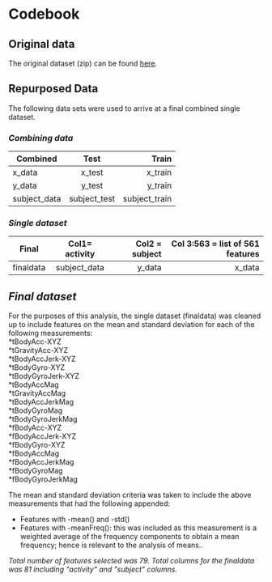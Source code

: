 # Codebook

## Original data
The original dataset (zip) can be found [here](https://d396qusza40orc.cloudfront.net/getdata%2Fprojectfiles%2FUCI%20HAR%20Dataset.zip).

## Repurposed Data
The following data sets were used to arrive at a final combined single dataset.
### *Combining data*
| Combined  | Test          | Train  |
| ------------- |:-------------:| -----:|
| x_data      | x_test | x_train |
| y_data     | y_test      |   y_train |
| subject_data | subject_test    |    subject_train |

### *Single dataset*
| Final  | Col1= activity | Col2 = subject | Col 3:563 = list of 561 features |
| ------------- |:-------------:| -----:|-----:|
| finaldata      | subject_data | y_data |x_data  |

## *Final dataset*
For the purposes of this analysis, the single dataset (finaldata) was cleaned up to include features on the mean and standard deviation for each of the following measurements:  
  *tBodyAcc-XYZ  
  *tGravityAcc-XYZ  
  *tBodyAccJerk-XYZ  
  *tBodyGyro-XYZ  
  *tBodyGyroJerk-XYZ  
  *tBodyAccMag  
  *tGravityAccMag  
  *tBodyAccJerkMag  
  *tBodyGyroMag  
  *tBodyGyroJerkMag  
  *fBodyAcc-XYZ  
  *fBodyAccJerk-XYZ  
  *fBodyGyro-XYZ  
  *fBodyAccMag  
  *fBodyAccJerkMag  
  *fBodyGyroMag  
  *fBodyGyroJerkMag  
  
The mean and standard deviation criteria was taken to include the above measurements that had the following appended:
  * Features with -mean() and -std()
  * Features with -meanFreq(): this was included as this measurement is a weighted average of the frequency components to obtain a mean frequency; hence is relevant to the analysis of means..  

_Total number of features selected was 79. Total columns for the finaldata was 81 including "activity" and "subject" columns._


